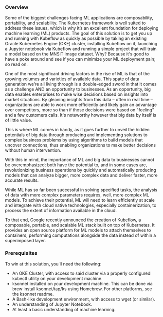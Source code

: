 ### Overview

Some of the biggest challenges facing ML applications are composability, portability, and scalability. The Kubernetes framework is well suited to address these issues, which is why it’s an excellent foundation for deploying machine learning (ML) products. The goal of this solution is to get you up and running with Kubeflow as quickly as possible by taking an existing Oracle Kubernetes Engine (OKE) cluster, installing Kubeflow on it, launching a Jupyter notebook via Kubeflow and running a simple project that will train a model based on the MNSIT image dataset. Why? Because it's good to have a poke around and see if you can minimize your ML deployment pain; so read on. 

One of the most significant driving factors in the rise of ML is that of the growing volumes and varieties of available data. This spate of data generation we're all living through is a double-edged sword in that it comes as a challenge AND an opportunity to businesses. As an opportunity, big data enables enterprises to make wise decisions based on insights into market situations. By gleaning insights from this data – often in real time – organizations are able to work more efficiently and likely gain an advantage over competitors, more so than if those decisions were based on "feeling" and a few customers calls. It's noteworthy however that big data by itself is of little value.

This is where ML comes in handy, as it goes further to unveil the hidden potentials of big data through producing and implementing solutions to complex business problems by using algorithms to build models that uncover connections, thus enabling organizations to make better decisions without human intervention.

With this in mind, the importance of ML and big data to businesses cannot be overemphasized; both have the potential to, and in some cases are, revolutionizing business operations by quickly and automatically producing models that can analyze bigger, more complex data and deliver faster, more accurate results.

While ML has so far been successful in solving specified tasks, the analysis of data with more complex parameters requires, well, more complex ML models. To achieve their potential, ML will need to learn efficiently at scale and integrate with cloud native technologies, especially containerization, to process the extent of information available in the cloud.

To that end, Google recently announced the creation of Kubeflow, a composable, portable, and scalable ML stack built on top of Kubernetes. It provides an open source platform for ML models to attach themselves to containers, performing computations alongside the data instead of within a superimposed layer.


### Prerequisites

To win at this solution, you'll need the following: 

* An OKE Cluster, with access to said cluster via a properly configured kubectl utility on your development machine.
* ksonnet installed on your development machine. This can be done via brew install ksonnet/tap/ks using Homebrew. For other platforms, see the ksonnet readme. 
* A Bash-like development environment, with access to wget (or similar). 
* An understanding of Jupyter Notebook.
* At least a basic understanding of machine learning.